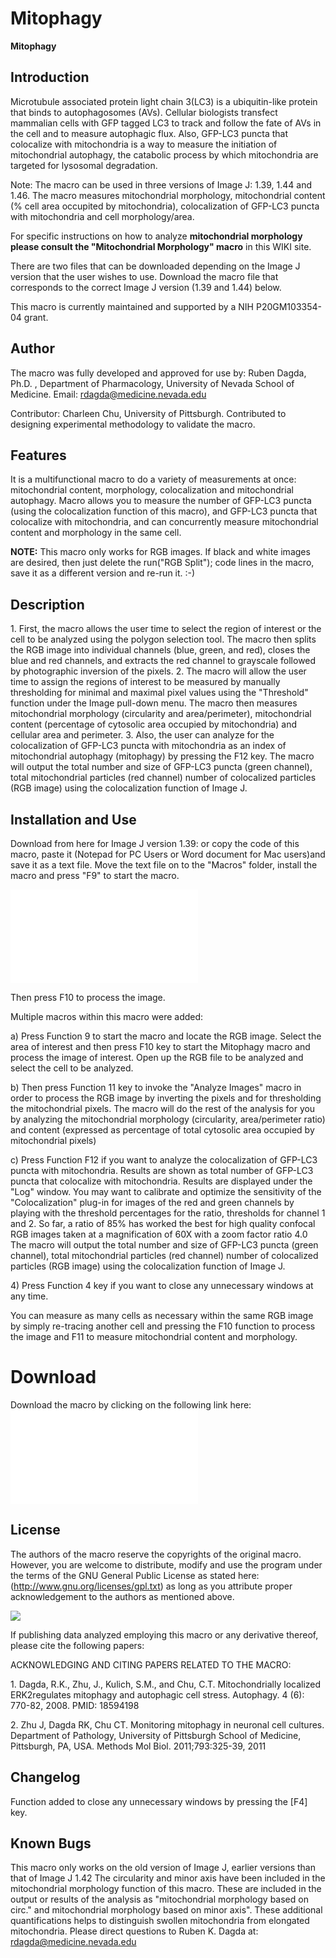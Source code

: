 # Mitophagy

**Mitophagy**

## Introduction

Microtubule associated protein light chain 3(LC3) is a ubiquitin-like
protein that binds to autophagosomes (AVs). Cellular biologists
transfect mammalian cells with GFP tagged LC3 to track and follow the
fate of AVs in the cell and to measure autophagic flux. Also, GFP-LC3
puncta that colocalize with mitochondria is a way to measure the
initiation of mitochondrial autophagy, the catabolic process by which
mitochondria are targeted for lysosomal degradation.

Note: The macro can be used in three versions of Image J: 1.39, 1.44 and
1.46. The macro measures mitochondrial morphology, mitochondrial content
(% cell area occupited by mitochondria), colocalization of GFP-LC3
puncta with mitochondria and cell morphology/area.

For specific instructions on how to analyze **mitochondrial morphology
please consult the \"Mitochondrial Morphology\" macro** in this WIKI
site.

There are two files that can be downloaded depending on the Image J
version that the user wishes to use. Download the macro file that
corresponds to the correct Image J version (1.39 and 1.44) below.

This macro is currently maintained and supported by a NIH P20GM103354-04
grant.

## Author

The macro was fully developed and approved for use by: Ruben Dagda,
Ph.D. , Department of Pharmacology, University of Nevada School of
Medicine. Email: rdagda@medicine.nevada.edu

Contributor: Charleen Chu, University of Pittsburgh. Contributed to
designing experimental methodology to validate the macro.

## Features

It is a multifunctional macro to do a variety of measurements at once:
mitochondrial content, morphology, colocalization and mitochondrial
autophagy. Macro allows you to measure the number of GFP-LC3 puncta
(using the colocalization function of this macro), and GFP-LC3 puncta
that colocalize with mitochondria, and can concurrently measure
mitochondrial content and morphology in the same cell.

**NOTE:** This macro only works for RGB images. If black and white
images are desired, then just delete the run("RGB Split"); code lines in
the macro, save it as a different version and re-run it. :-)

## Description

1\. First, the macro allows the user time to select the region of
interest or the cell to be analyzed using the polygon selection tool.
The macro then splits the RGB image into individual channels (blue,
green, and red), closes the blue and red channels, and extracts the red
channel to grayscale followed by photographic inversion of the pixels.
2. The macro will allow the user time to assign the regions of interest
to be measured by manually thresholding for minimal and maximal pixel
values using the \"Threshold\" function under the Image pull-down menu.
The macro then measures mitochondrial morphology (circularity and
area/perimeter), mitochondrial content (percentage of cytosolic area
occupied by mitochondria) and cellular area and perimeter. 3. Also, the
user can analyze for the colocalization of GFP-LC3 puncta with
mitochondria as an index of mitochondrial autophagy (mitophagy) by
pressing the F12 key. The macro will output the total number and size of
GFP-LC3 puncta (green channel), total mitochondrial particles (red
channel) number of colocalized particles (RGB image) using the
colocalization function of Image J.

## Installation and Use

Download from here for Image J version 1.39: or copy the code of this
macro, paste it (Notepad for PC Users or Word document for Mac users)and
save it as a text file. Move the text file on to the \"Macros\" folder,
install the macro and press \"F9\" to start the macro.

![](/plugin/morphology/mitochondrial_morphology_macro_plug-in/mitophagy_ver_1_44_final_colocalization_f.txt)

Then press F10 to process the image.

Multiple macros within this macro were added:

a\) Press Function 9 to start the macro and locate the RGB image. Select
the area of interest and then press F10 key to start the Mitophagy macro
and process the image of interest. Open up the RGB file to be analyzed
and select the cell to be analyzed.

b\) Then press Function 11 key to invoke the \"Analyze Images\" macro in
order to process the RGB image by inverting the pixels and for
thresholding the mitochondrial pixels. The macro will do the rest of the
analysis for you by analyzing the mitochondrial morphology (circularity,
area/perimeter ratio) and content (expressed as percentage of total
cytosolic area occupied by mitochondrial pixels)

c\) Press Function F12 if you want to analyze the colocalization of
GFP-LC3 puncta with mitochondria. Results are shown as total number of
GFP-LC3 puncta that colocalize with mitochondria. Results are displayed
under the \"Log\" window. You may want to calibrate and optimize the
sensitivity of the \"Colocalization\" plug-in for images of the red and
green channels by playing with the threshold percentages for the ratio,
thresholds for channel 1 and 2. So far, a ratio of 85% has worked the
best for high quality confocal RGB images taken at a magnification of
60X with a zoom factor ratio 4.0 The macro will output the total number
and size of GFP-LC3 puncta (green channel), total mitochondrial
particles (red channel) number of colocalized particles (RGB image)
using the colocalization function of Image J.

4\) Press Function 4 key if you want to close any unnecessary windows at
any time.

You can measure as many cells as necessary within the same RGB image by
simply re-tracing another cell and pressing the F10 function to process
the image and F11 to measure mitochondrial content and morphology.

# Download

Download the macro by clicking on the following link here:
![](/plugin/morphology/mitochondrial_morphology_macro_plug-in/mitophagy_ver_1_44_final_colocalization_f.txt)

## License

The authors of the macro reserve the copyrights of the original macro.
However, you are welcome to distribute, modify and use the program under
the terms of the GNU General Public License as stated here:
(<http://www.gnu.org/licenses/gpl.txt>) as long as you attribute proper
acknowledgement to the authors as mentioned above.

![](/plugin/analysis/colocalization_analysis_macro_for_red_and_green_puncta/gfdl-logo-small.png)

If publishing data analyzed employing this macro or any derivative
thereof, please cite the following papers:

ACKNOWLEDGING AND CITING PAPERS RELATED TO THE MACRO:

1\. Dagda, R.K., Zhu, J., Kulich, S.M., and Chu, C.T. Mitochondrially
localized ERK2regulates mitophagy and autophagic cell stress. Autophagy.
4 (6): 770-82, 2008. PMID: 18594198

2\. Zhu J, Dagda RK, Chu CT. Monitoring mitophagy in neuronal cell
cultures. Department of Pathology, University of Pittsburgh School of
Medicine, Pittsburgh, PA, USA. Methods Mol Biol. 2011;793:325-39, 2011

## Changelog

Function added to close any unnecessary windows by pressing the \[F4\]
key.

## Known Bugs

This macro only works on the old version of Image J, earlier versions
than that of Image J 1.42 The circularity and minor axis have been
included in the mitochondrial morphology function of this macro. These
are included in the output or results of the analysis as \"mitochondrial
morphology based on circ.\" and mitochondrial morphology based on minor
axis\". These additional quantifications helps to distinguish swollen
mitochondria from elongated mitochondria. Please direct questions to
Ruben K. Dagda at: rdagda@medicine.nevada.edu
